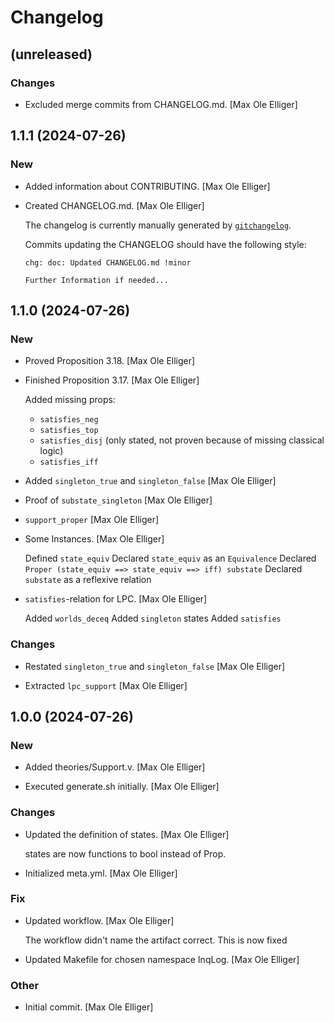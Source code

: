 # Changelog


## (unreleased)

### Changes

* Excluded merge commits from CHANGELOG.md. [Max Ole Elliger]


## 1.1.1 (2024-07-26)

### New

* Added information about CONTRIBUTING. [Max Ole Elliger]

* Created CHANGELOG.md. [Max Ole Elliger]

  The changelog is currently manually generated by
  [`gitchangelog`](https://github.com/vaab/gitchangelog).

  Commits updating the CHANGELOG should have the following style:
  ```
  chg: doc: Updated CHANGELOG.md !minor

  Further Information if needed...
  ```


## 1.1.0 (2024-07-26)

### New

* Proved Proposition 3.18. [Max Ole Elliger]

* Finished Proposition 3.17. [Max Ole Elliger]

  Added missing props:
  - `satisfies_neg`
  - `satisfies_top`
  - `satisfies_disj` (only stated, not proven because of missing classical
    logic)
  - `satisfies_iff`

* Added `singleton_true` and `singleton_false` [Max Ole Elliger]

* Proof of `substate_singleton` [Max Ole Elliger]

* `support_proper` [Max Ole Elliger]

* Some Instances. [Max Ole Elliger]

  Defined `state_equiv`
  Declared `state_equiv` as an `Equivalence`
  Declared `Proper (state_equiv ==> state_equiv ==> iff) substate`
  Declared `substate` as a reflexive relation

* `satisfies`-relation for LPC. [Max Ole Elliger]

  Added `worlds_deceq`
  Added `singleton` states
  Added `satisfies`

### Changes

* Restated `singleton_true` and `singleton_false` [Max Ole Elliger]

* Extracted `lpc_support` [Max Ole Elliger]


## 1.0.0 (2024-07-26)

### New

* Added theories/Support.v. [Max Ole Elliger]

* Executed generate.sh initially. [Max Ole Elliger]

### Changes

* Updated the definition of states. [Max Ole Elliger]

  states are now functions to bool instead of Prop.

* Initialized meta.yml. [Max Ole Elliger]

### Fix

* Updated workflow. [Max Ole Elliger]

  The workflow didn't name the artifact correct. This is now fixed

* Updated Makefile for chosen namespace InqLog. [Max Ole Elliger]

### Other

* Initial commit. [Max Ole Elliger]


